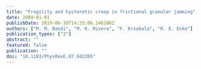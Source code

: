 ```yaml
---
title: "Fragility and hysteretic creep in frictional granular jamming"
date: 2009-01-01
publishDate: 2019-06-30T14:35:06.146188Z
authors: ["M. M. Bandi", "M. K. Rivera", "F. Krzakala", "R. E. Ecke"]
publication_types: ["2"]
abstract: ""
featured: false
publication: ""
doi: "10.1103/PhysRevE.87.042205"
---
```



